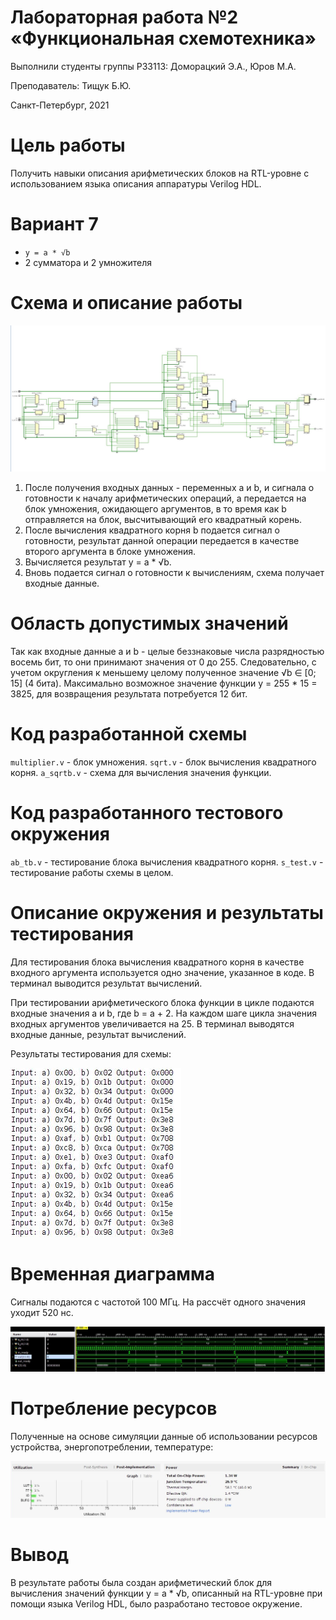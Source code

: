 <!-- федеральное государственное автономное образовательное учреждение высшего образования
«Национальный исследовательский университет ИТМО» -->

# Лабораторная работа №2 &laquo;Функциональная схемотехника&raquo;

Выполнили студенты группы P33113:  Доморацкий Э.А., Юров М.А.

Преподаватель: Тищук Б.Ю.

Санкт-Петербург, 2021

Цель работы
=======

Получить навыки описания арифметических блоков на RTL-уровне с использованием языка описания аппаратуры Verilog HDL.

Вариант 7
=========

-   `y = a * √b`
-   2 сумматора и 2 умножителя

Схема и описание работы
=======================

![](./scheme.png)

1. После получения входных данных - переменных a и b, и сигнала о готовности к началу арифметических операций, a передается на блок умножения, ожидающего аргументов,  в то время как b отправляется на блок, высчитывающий его квадратный корень.
2. После вычисления квадратного корня b подается сигнал о готовности, результат данной операции передается в качестве второго аргумента в блоке умножения.
3. Вычисляется результат y = a * √b.
4. Вновь подается сигнал о готовности к вычислениям, схема получает входные данные.   

Область допустимых значений
===========================

Так как входные данные a и b - целые беззнаковые числа разрядностью восемь бит, то они принимают значения от 0 до 255. Следовательно, с учетом округления к меньшему целому полученное значение √b ∈ [0; 15] (4 бита). Максимально возможное значение функции y = 255 * 15 = 3825, для возвращения результата потребуется 12 бит.

Код разработанной схемы
========================

`multiplier.v` - блок умножения.
`sqrt.v` - блок вычисления квадратного корня.
`a_sqrtb.v` - схема для вычисления значения функции.

Код разработанного тестового окружения 
=======================================

`ab_tb.v` - тестирование блока вычисления квадратного корня.
`s_test.v` - тестирование работы схемы в целом.

Описание окружения и результаты тестирования
============================================

Для тестирования блока вычисления квадратного корня в качестве входного аргумента используется одно значение, указанное в коде. В терминал выводится результат вычислений.

При тестировании арифметического блока функции в цикле подаются входные значения a и b, где b = a + 2. На каждом шаге цикла значения входных аргументов увеличивается на 25. В терминал выводятся входные данные, результат вычислений.

Результаты тестирования для схемы:

![](./test.png)

Временная диаграмма
===================

Сигналы подаются с частотой 100 МГц. На рассчёт одного значения уходит 520 нс.

![](./time.png)


Потребление ресурсов
====================

Полученные на основе симуляции данные об использовании ресурсов устройства, энергопотреблении, температуре:

![](./stat.png)

Вывод
=====

В результате работы была создан арифметический блок для вычисления значений функции y = a * √b, описанный на RTL-уровне при помощи языка Verilog HDL, было разработано тестовое окружение.
